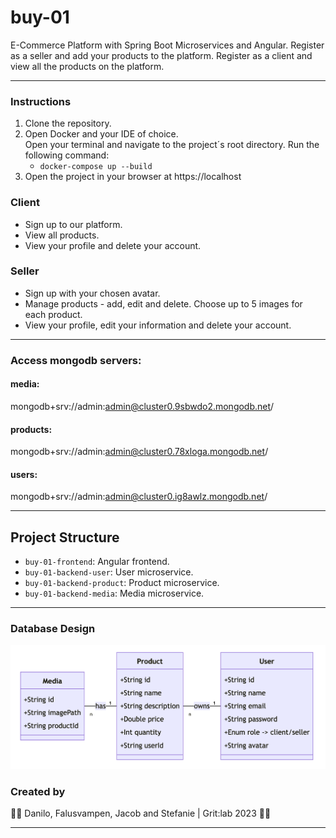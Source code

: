 # buy-01

E-Commerce Platform with Spring Boot Microservices and Angular.
Register as a seller and add your products to the platform.
Register as a client and view all the products on the platform.

---

### Instructions

1. Clone the repository.
2. Open Docker and your IDE of choice.   
   Open your terminal and navigate to the project´s root directory. Run the following command:
   - `docker-compose up --build`
3. Open the project in your browser at https://localhost

### Client

- Sign up to our platform.
- View all products.
- View your profile and delete your account.

### Seller

- Sign up with your chosen avatar.
- Manage products - add, edit and delete. Choose up to 5 images for each product.
- View your profile, edit your information and delete your account.

---

### Access mongodb servers:

#### media:

mongodb+srv://admin:admin@cluster0.9sbwdo2.mongodb.net/

#### products:

mongodb+srv://admin:admin@cluster0.78xloga.mongodb.net/

#### users:

mongodb+srv://admin:admin@cluster0.ig8awlz.mongodb.net/

---

## Project Structure

- `buy-01-frontend`: Angular frontend.
- `buy-01-backend-user`: User microservice.
- `buy-01-backend-product`: Product microservice.
- `buy-01-backend-media`: Media microservice.

---

### Database Design

![Database Design](./Database-Design.png)

### Created by

🎩🎩 Danilo, Falusvampen, Jacob and Stefanie | Grit:lab 2023 🎩🎩

---
